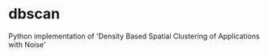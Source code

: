 dbscan
======

Python implementation of 'Density Based Spatial Clustering of Applications with Noise'